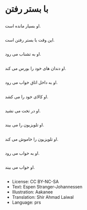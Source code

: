 # با بستر رفتن

##
او بسیار مانده است.

##
این وقت با بستر رفتن است.

##
او به تشناب می رود.

##
او دندان های خود را بورس می کند.

##
او به داخل اتاق خواب می رود.

##
او کالای خود را می کشد.

##
او در تخت می نشید.

##
او تلویزیون را می بیند.

##
او تلویزیون را خاموش می کند.

##
او به خواب می رود.

##
او خواب می بیند.

##
* License: CC BY-NC-SA
* Text: Espen Stranger-Johannessen
* Illustration: Aakanee
* Translation: Shir Ahmad Laiwal
* Language: prs
